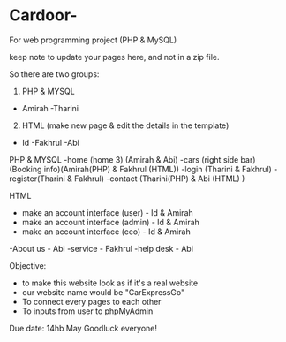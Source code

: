 # Cardoor-
For web programming project (PHP &amp; MySQL)

keep note to update your pages here, and not in a zip file.

So there are two groups:
1. PHP & MYSQL 
- Amirah
-Tharini
2. HTML (make new page & edit the details in the template)
- Id
-Fakhrul
-Abi


PHP & MYSQL
-home (home 3) (Amirah & Abi)
-cars (right side bar)(Booking info)(Amirah(PHP) & Fakhrul (HTML))
-login (Tharini & Fakhrul)
-register(Tharini & Fakhrul)
-contact (Tharini(PHP) & Abi (HTML) )

HTML 
- make an account interface (user) - Id & Amirah
- make an account interface (admin) -  Id & Amirah
- make an account interface (ceo) - Id & Amirah

-About us - Abi
-service - Fakhrul
-help desk - Abi

Objective:
- to make this website look as if it's a real website
- our website name would be "CarExpressGo"
- To connect every pages to each other
- To inputs from user to phpMyAdmin

Due date: 14hb May
Goodluck everyone!
